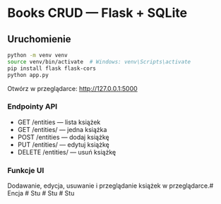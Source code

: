 # Books CRUD — Flask + SQLite

## Uruchomienie
```bash
python -m venv venv
source venv/bin/activate  # Windows: venv\Scripts\activate
pip install flask flask-cors
python app.py
```

Otwórz w przeglądarce:
http://127.0.0.1:5000

### Endpointy API
- GET /entities — lista książek
- GET /entities/<id> — jedna książka
- POST /entities — dodaj książkę
- PUT /entities/<id> — edytuj książkę
- DELETE /entities/<id> — usuń książkę

### Funkcje UI
Dodawanie, edycja, usuwanie i przeglądanie książek w przeglądarce.#   E n c j a  
 #   S t u  
 #   S t u  
 #   S t u  
 